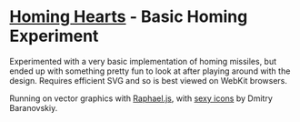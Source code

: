 [Homing Hearts](https://hackyon.github.io/playground/missile/) - Basic Homing Experiment
=========================

Experimented with a very basic implementation of homing missiles, but ended up with something pretty fun to look at after playing around with the design. Requires efficient SVG and so is best viewed on WebKit browsers.

Running on vector graphics with [Raphael.js](http://raphaeljs.com/), with [sexy icons](http://raphaeljs.com/icons) by Dmitry Baranovskiy.

